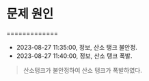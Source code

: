 # 문제 원인
=============
* 2023-08-27 11:35:00, 정보, 산소 탱크 불안정.
* 2023-08-27 11:40:00, 정보, 산소 탱크 폭발.

> 산소탱크가 불안정하여 산소 탱크가 폭발하였다.